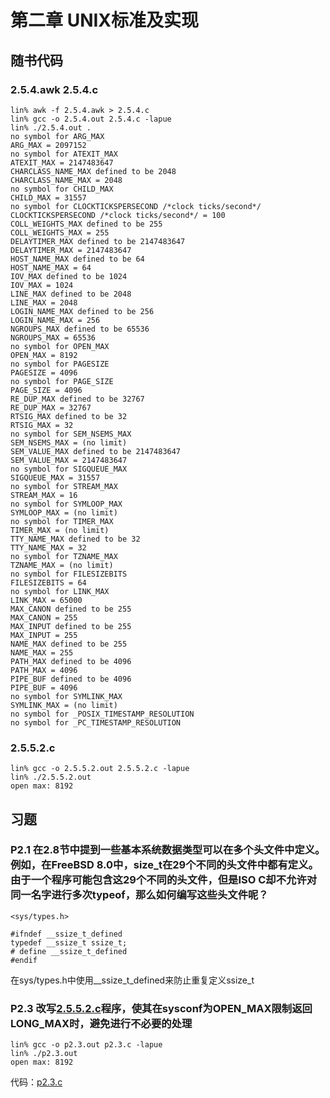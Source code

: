 # 第二章 UNIX标准及实现

## 随书代码

### 2.5.4.awk 2.5.4.c
```
lin% awk -f 2.5.4.awk > 2.5.4.c     
lin% gcc -o 2.5.4.out 2.5.4.c -lapue
lin% ./2.5.4.out .                  
no symbol for ARG_MAX
ARG_MAX = 2097152
no symbol for ATEXIT_MAX
ATEXIT_MAX = 2147483647
CHARCLASS_NAME_MAX defined to be 2048
CHARCLASS_NAME_MAX = 2048
no symbol for CHILD_MAX
CHILD_MAX = 31557
no symbol for CLOCKTICKSPERSECOND /*clock ticks/second*/
CLOCKTICKSPERSECOND /*clock ticks/second*/ = 100
COLL_WEIGHTS_MAX defined to be 255
COLL_WEIGHTS_MAX = 255
DELAYTIMER_MAX defined to be 2147483647
DELAYTIMER_MAX = 2147483647
HOST_NAME_MAX defined to be 64
HOST_NAME_MAX = 64
IOV_MAX defined to be 1024
IOV_MAX = 1024
LINE_MAX defined to be 2048
LINE_MAX = 2048
LOGIN_NAME_MAX defined to be 256
LOGIN_NAME_MAX = 256
NGROUPS_MAX defined to be 65536
NGROUPS_MAX = 65536
no symbol for OPEN_MAX
OPEN_MAX = 8192
no symbol for PAGESIZE
PAGESIZE = 4096
no symbol for PAGE_SIZE
PAGE_SIZE = 4096
RE_DUP_MAX defined to be 32767
RE_DUP_MAX = 32767
RTSIG_MAX defined to be 32
RTSIG_MAX = 32
no symbol for SEM_NSEMS_MAX
SEM_NSEMS_MAX = (no limit)
SEM_VALUE_MAX defined to be 2147483647
SEM_VALUE_MAX = 2147483647
no symbol for SIGQUEUE_MAX
SIGQUEUE_MAX = 31557
no symbol for STREAM_MAX
STREAM_MAX = 16
no symbol for SYMLOOP_MAX
SYMLOOP_MAX = (no limit)
no symbol for TIMER_MAX
TIMER_MAX = (no limit)
TTY_NAME_MAX defined to be 32
TTY_NAME_MAX = 32
no symbol for TZNAME_MAX
TZNAME_MAX = (no limit)
no symbol for FILESIZEBITS
FILESIZEBITS = 64
no symbol for LINK_MAX
LINK_MAX = 65000
MAX_CANON defined to be 255
MAX_CANON = 255
MAX_INPUT defined to be 255
MAX_INPUT = 255
NAME_MAX defined to be 255
NAME_MAX = 255
PATH_MAX defined to be 4096
PATH_MAX = 4096
PIPE_BUF defined to be 4096
PIPE_BUF = 4096
no symbol for SYMLINK_MAX
SYMLINK_MAX = (no limit)
no symbol for _POSIX_TIMESTAMP_RESOLUTION
no symbol for _PC_TIMESTAMP_RESOLUTION
```

### 2.5.5.2.c
```
lin% gcc -o 2.5.5.2.out 2.5.5.2.c -lapue
lin% ./2.5.5.2.out                      
open max: 8192
```

## 习题

### P2.1 在2.8节中提到一些基本系统数据类型可以在多个头文件中定义。例如，在FreeBSD 8.0中，size_t在29个不同的头文件中都有定义。由于一个程序可能包含这29个不同的头文件，但是ISO C却不允许对同一名字进行多次typeof，那么如何编写这些头文件呢？
```
<sys/types.h>

#ifndef __ssize_t_defined
typedef __ssize_t ssize_t;
# define __ssize_t_defined
#endif
```
在sys/types.h中使用__ssize_t_defined来防止重复定义ssize_t

### P2.3 改写[2.5.5.2.c](./2.5.5.2.c)程序，使其在sysconf为OPEN_MAX限制返回LONG_MAX时，避免进行不必要的处理
```
lin% gcc -o p2.3.out p2.3.c -lapue
lin% ./p2.3.out 
open max: 8192
```
代码：[p2.3.c](./p2.3.c)